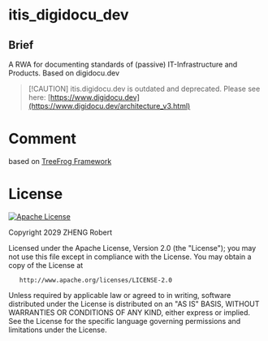 # itis_digidocu_dev

## Brief

A RWA for documenting standards of (passive) IT-Infrastructure and Products. Based on digidocu.dev


> \[!CAUTION]
> itis.digidocu.dev is outdated and deprecated. Please see here: [https://www.digidocu.dev](https://www.digidocu.dev/architecture_v3.html)


# Comment

based on [TreeFrog Framework](https://github.com/treefrogframework)

# License

[![Apache License](https://img.shields.io/badge/License-Apache_v2.0-green.svg)]([https://choosealicense.com/licenses/mit/](http://www.apache.org/licenses/LICENSE-2.0))

Copyright 2029 ZHENG Robert

   Licensed under the Apache License, Version 2.0 (the "License");
   you may not use this file except in compliance with the License.
   You may obtain a copy of the License at

       http://www.apache.org/licenses/LICENSE-2.0

   Unless required by applicable law or agreed to in writing, software
   distributed under the License is distributed on an "AS IS" BASIS,
   WITHOUT WARRANTIES OR CONDITIONS OF ANY KIND, either express or implied.
   See the License for the specific language governing permissions and
   limitations under the License.
